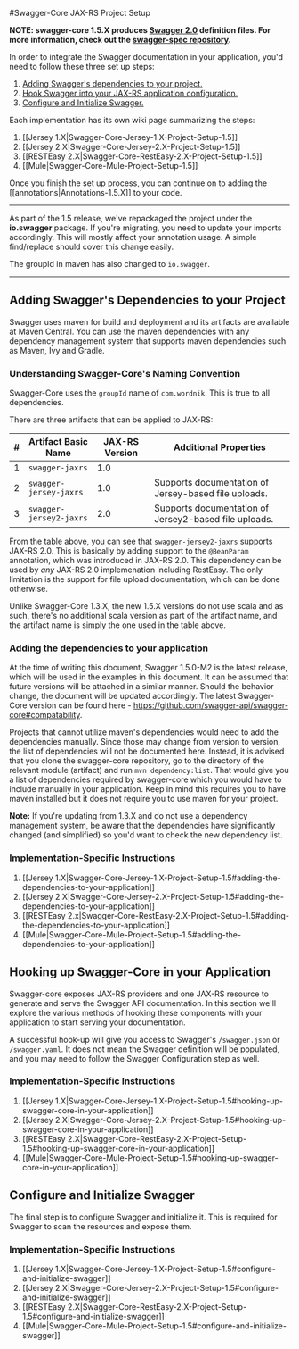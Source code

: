 #Swagger-Core JAX-RS Project Setup

**NOTE: swagger-core 1.5.X produces [Swagger 2.0](https://github.com/wordnik/swagger-spec/blob/master/versions/2.0.md) definition files. For more information, check out the [swagger-spec repository](https://github.com/swagger-api/swagger-spec).**

In order to integrate the Swagger documentation in your application, you'd need to follow these three set up steps:

1. [Adding Swagger's dependencies to your project.](#adding-swaggers-dependencies-to-your-project)
2. [Hook Swagger into your JAX-RS application configuration.](#hooking-up-swagger-core-in-your-application)
3. [Configure and Initialize Swagger.](#configure-and-initialize-swagger)

Each implementation has its own wiki page summarizing the steps:

1. [[Jersey 1.X|Swagger-Core-Jersey-1.X-Project-Setup-1.5]]
1. [[Jersey 2.X|Swagger-Core-Jersey-2.X-Project-Setup-1.5]]
1. [[RESTEasy 2.X|Swagger-Core-RestEasy-2.X-Project-Setup-1.5]]
1. [[Mule|Swagger-Core-Mule-Project-Setup-1.5]]


Once you finish the set up process, you can continue on to adding the [[annotations|Annotations-1.5.X]] to your code.

---

As part of the 1.5 release, we've repackaged the project under the **io.swagger** package. If you're migrating, you need to update your imports accordingly. This will mostly affect your annotation usage. A simple find/replace should cover this change easily.

The groupId in maven has also changed to `io.swagger`.

---


## Adding Swagger's Dependencies to your Project
Swagger uses maven for build and deployment and its artifacts are available at Maven Central. You can use the maven dependencies with any dependency management system that supports maven dependencies such as Maven, Ivy and Gradle.

### Understanding Swagger-Core's Naming Convention

Swagger-Core uses the `groupId` name of `com.wordnik`. This is true to all dependencies.

There are three artifacts that can be applied to JAX-RS:

\# | Artifact Basic Name | JAX-RS Version | Additional Properties
---|---|---|---
1 | `swagger-jaxrs` | 1.0 |
2 | `swagger-jersey-jaxrs` | 1.0 | Supports documentation of Jersey-based file uploads.
3 | `swagger-jersey2-jaxrs` | 2.0 | Supports documentation of Jersey2-based file uploads.

From the table above, you can see that `swagger-jersey2-jaxrs` supports JAX-RS 2.0. This is basically by adding support to the `@BeanParam` annotation, which was introduced in JAX-RS 2.0. This dependency can be used by *any* JAX-RS 2.0 implemenation including RestEasy. The only limitation is the support for file upload documentation, which can be done otherwise.

Unlike Swagger-Core 1.3.X, the new 1.5.X versions do not use scala and as such, there's no additional scala version as part of the artifact name, and the artifact name is simply the one used in the table above.

### Adding the dependencies to your application

At the time of writing this document, Swagger 1.5.0-M2 is the latest release, which will be used in the examples in this document. It can be assumed that future versions will be attached in a similar manner. Should the behavior change, the document will be updated accordingly. The latest Swagger-Core version can be found here - https://github.com/swagger-api/swagger-core#compatability.

Projects that cannot utilize maven's dependencies would need to add the dependencies manually. Since those may change from version to version, the list of dependencies will not be documented here. Instead, it is advised that you clone the swagger-core repository, go to the directory of the relevant module (artifact) and run `mvn dependency:list`. That would give you a list of dependencies required by swagger-core which you would have to include manually in your application. Keep in mind this requires you to have maven installed but it does not require you to use maven for your project.

**Note:** If you're updating from 1.3.X and do not use a dependency management system, be aware that the dependencies have significantly changed (and simplified) so you'd want to check the new dependency list.

### Implementation-Specific Instructions

1. [[Jersey 1.X|Swagger-Core-Jersey-1.X-Project-Setup-1.5#adding-the-dependencies-to-your-application]]
1. [[Jersey 2.X|Swagger-Core-Jersey-2.X-Project-Setup-1.5#adding-the-dependencies-to-your-application]]
1. [[RESTEasy 2.x|Swagger-Core-RestEasy-2.X-Project-Setup-1.5#adding-the-dependencies-to-your-application]]
1. [[Mule|Swagger-Core-Mule-Project-Setup-1.5#adding-the-dependencies-to-your-application]]

## Hooking up Swagger-Core in your Application

Swagger-core exposes JAX-RS providers and one JAX-RS resource to generate and serve the Swagger API documentation. In this section we'll explore the various methods of hooking these components with your application to start serving your documentation.

A successful hook-up will give you access to Swagger's `/swagger.json` or `/swagger.yaml`. It does not mean the Swagger definition will be populated, and you may need to follow the Swagger Configuration step as well.

### Implementation-Specific Instructions

1. [[Jersey 1.X|Swagger-Core-Jersey-1.X-Project-Setup-1.5#hooking-up-swagger-core-in-your-application]]
1. [[Jersey 2.X|Swagger-Core-Jersey-2.X-Project-Setup-1.5#hooking-up-swagger-core-in-your-application]]
1. [[RESTEasy 2.X|Swagger-Core-RestEasy-2.X-Project-Setup-1.5#hooking-up-swagger-core-in-your-application]]
1. [[Mule|Swagger-Core-Mule-Project-Setup-1.5#hooking-up-swagger-core-in-your-application]]

## Configure and Initialize Swagger
The final step is to configure Swagger and initialize it. This is required for Swagger to scan the resources and expose them.

### Implementation-Specific Instructions

1. [[Jersey 1.X|Swagger-Core-Jersey-1.X-Project-Setup-1.5#configure-and-initialize-swagger]]
1. [[Jersey 2.X|Swagger-Core-Jersey-2.X-Project-Setup-1.5#configure-and-initialize-swagger]]
1. [[RESTEasy 2.X|Swagger-Core-RestEasy-2.X-Project-Setup-1.5#configure-and-initialize-swagger]]
1. [[Mule|Swagger-Core-Mule-Project-Setup-1.5#configure-and-initialize-swagger]]